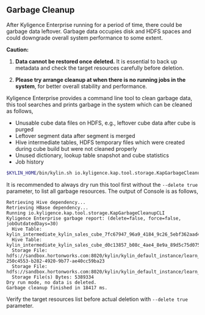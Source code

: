 ## Garbage Cleanup

After Kyligence Enterprise running for a period of time, there could be garbage data leftover. Garbage data occupies disk and HDFS spaces and could downgrade overall system performance to some extent.


**Caution:**

1. **Data cannot be restored once deleted.** It is essential to back up metadata and check the target resources carefully before deletion.

2. **Please try arrange cleanup at when there is no running jobs in the system**, for better overall stability and performance.


Kyligence Enterprise provides a command line tool to clean garbage data, this tool searches and prints garbage in the system which can be cleaned as follows,

- Unusable cube data files on HDFS, e.g., leftover cube data after cube is purged
- Leftover segment data after segment is merged
- Hive intermediate tables, HDFS temporary files which were created during cube build but were not cleaned properly
- Unused dictionary, lookup table snapshot and cube statistics
- Job history

```sh
$KYLIN_HOME/bin/kylin.sh io.kyligence.kap.tool.storage.KapGarbageCleanupCLI [--delete true]
```

It is recommended to always dry run this tool first without the `--delete true` parameter, to list all garbage resources. The output of Console is as follows,

```
Retrieving Hive dependency...
Retrieving HBase dependency...
Running io.kyligence.kap.tool.storage.KapGarbageCleanupCLI
Kyligence Enterprise garbage report: (delete=false, force=false, jobOutdatedDays=30)
  Hive Table: kylin_intermediate_kylin_sales_cube_7fc67947_96a9_4184_9c26_5ebf362aad46
  Hive Table: kylin_intermediate_kylin_sales_cube_d0c13857_b08c_4ae4_8e9a_89d5c75d075b
  Storage File: hdfs://sandbox.hortonworks.com:8020/kylin/kylin_default_instance/learn_kylin/kylin-250c4553-b282-4920-9b77-ae40cc59ba23
  Storage File: hdfs://sandbox.hortonworks.com:8020/kylin/kylin_default_instance/learn_kylin/
  Storage File(s) Bytes: 5389334
Dry run mode, no data is deleted.
Garbage cleanup finished in 18417 ms.
```

Verify the target resources list before actual deletion with `--delete true` parameter.